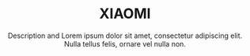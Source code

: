 ---
title:          XIAOMI
subtitle:       Description and Lorem ipsum dolor sit amet, consectetur adipiscing elit. Nulla tellus felis, ornare vel nulla non.
image:          images/team_member3.jpg
href:           "#"
label:          "http://xiaomi.com/"
description:    Lorem ipsum dolor sit amet, consectetur adipiscing elit. Nulla tellus felis, ornare vel nulla non, porttitor congue enim. Cras vehicula nisi eu tellus suscipit vestibulum. Integer congue at velit sit amet feugiat. Maecenas vehicula placerat iaculis. Donec pulvinar pellentesque orci ut congue.
sort:           3
---